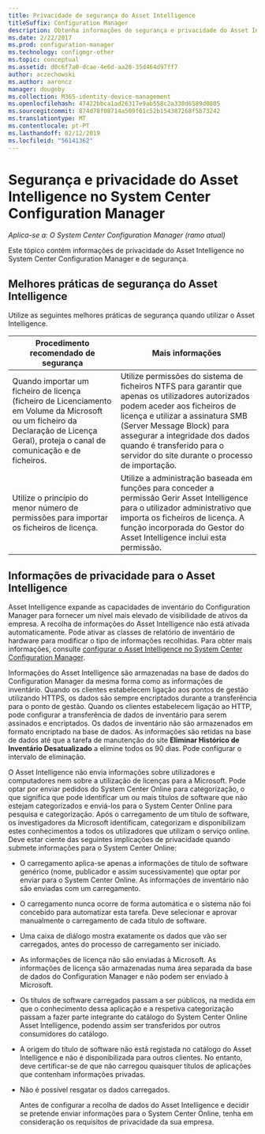 ```yaml
---
title: Privacidade de segurança do Asset Intelligence
titleSuffix: Configuration Manager
description: Obtenha informações de segurança e privacidade do Asset Intelligence no System Center Configuration Manager.
ms.date: 2/22/2017
ms.prod: configuration-manager
ms.technology: configmgr-other
ms.topic: conceptual
ms.assetid: d0c6f7a0-dcae-4e6d-aa28-35d464d97ff7
author: aczechowski
ms.author: aaroncz
manager: dougeby
ms.collection: M365-identity-device-management
ms.openlocfilehash: 47422bbca1ad26317e9ab558c2a338d6589d0805
ms.sourcegitcommit: 874d78f08714a509f61c52b154387268f5b73242
ms.translationtype: MT
ms.contentlocale: pt-PT
ms.lasthandoff: 02/12/2019
ms.locfileid: "56141362"
---
```

# <a name="security-and-privacy-for-asset-intelligence-in-system-center-configuration-manager"></a>Segurança e privacidade do Asset Intelligence no System Center Configuration Manager

*Aplica-se a: O System Center Configuration Manager (ramo atual)*

Este tópico contém informações de privacidade do Asset Intelligence no System Center Configuration Manager e de segurança.  

##  <a name="BKMK_Security_AI"></a> Melhores práticas de segurança do Asset Intelligence  
 Utilize as seguintes melhores práticas de segurança quando utilizar o Asset Intelligence.  

|Procedimento recomendado de segurança|Mais informações|  
|----------------------------|----------------------|  
|Quando importar um ficheiro de licença (ficheiro de Licenciamento em Volume da Microsoft ou um ficheiro da Declaração de Licença Geral), proteja o canal de comunicação e de ficheiros.|Utilize permissões do sistema de ficheiros NTFS para garantir que apenas os utilizadores autorizados podem aceder aos ficheiros de licença e utilizar a assinatura SMB (Server Message Block) para assegurar a integridade dos dados quando é transferido para o servidor do site durante o processo de importação.|  
|Utilize o princípio do menor número de permissões para importar os ficheiros de licença.|Utilize a administração baseada em funções para conceder a permissão Gerir Asset Intelligence para o utilizador administrativo que importa os ficheiros de licença. A função incorporada do Gestor do Asset Intelligence inclui esta permissão.|  

##  <a name="BKMK_Privacy_HardwareInventory"></a> Informações de privacidade para o Asset Intelligence  
 Asset Intelligence expande as capacidades de inventário do Configuration Manager para fornecer um nível mais elevado de visibilidade de ativos da empresa. A recolha de informações do Asset Intelligence não está ativada automaticamente. Pode ativar as classes de relatório de inventário de hardware para modificar o tipo de informações recolhidas. Para obter mais informações, consulte [configurar o Asset Intelligence no System Center Configuration Manager](../../../../core/clients/manage/asset-intelligence/configuring-asset-intelligence.md).  

 Informações do Asset Intelligence são armazenadas na base de dados do Configuration Manager da mesma forma como as informações de inventário. Quando os clientes estabelecem ligação aos pontos de gestão utilizando HTTPS, os dados são sempre encriptados durante a transferência para o ponto de gestão. Quando os clientes estabelecem ligação ao HTTP, pode configurar a transferência de dados de inventário para serem assinados e encriptados. Os dados de inventário não são armazenados em formato encriptado na base de dados. As informações são retidas na base de dados até que a tarefa de manutenção do site **Eliminar Histórico de Inventário Desatualizado** a elimine todos os 90 dias. Pode configurar o intervalo de eliminação.  

 O Asset Intelligence não envia informações sobre utilizadores e computadores nem sobre a utilização de licenças para a Microsoft. Pode optar por enviar pedidos do System Center Online para categorização, o que significa que pode identificar um ou mais títulos de software que não estejam categorizados e enviá-los para o System Center Online para pesquisa e categorização. Após o carregamento de um título de software, os investigadores da Microsoft identificam, categorizam e disponibilizam estes conhecimentos a todos os utilizadores que utilizam o serviço online. Deve estar ciente das seguintes implicações de privacidade quando submete informações para o System Center Online:  

- O carregamento aplica-se apenas a informações de título de software genérico (nome, publicador e assim sucessivamente) que optar por enviar para o System Center Online. As informações de inventário não são enviadas com um carregamento.  

- O carregamento nunca ocorre de forma automática e o sistema não foi concebido para automatizar esta tarefa. Deve selecionar e aprovar manualmente o carregamento de cada título de software.  

- Uma caixa de diálogo mostra exatamente os dados que vão ser carregados, antes do processo de carregamento ser iniciado.  

- As informações de licença não são enviadas à Microsoft. As informações de licença são armazenadas numa área separada da base de dados do Configuration Manager e não podem ser enviado à Microsoft.  

- Os títulos de software carregados passam a ser públicos, na medida em que o conhecimento dessa aplicação e a respetiva categorização passam a fazer parte integrante do catálogo do System Center Online Asset Intelligence, podendo assim ser transferidos por outros consumidores do catálogo.  

- A origem do título de software não está registada no catálogo do Asset Intelligence e não é disponibilizada para outros clientes. No entanto, deve certificar-se de que não carregou quaisquer títulos de aplicações que contenham informações privadas.  

- Não é possível resgatar os dados carregados.  

  Antes de configurar a recolha de dados do Asset Intelligence e decidir se pretende enviar informações para o System Center Online, tenha em consideração os requisitos de privacidade da sua empresa.  
